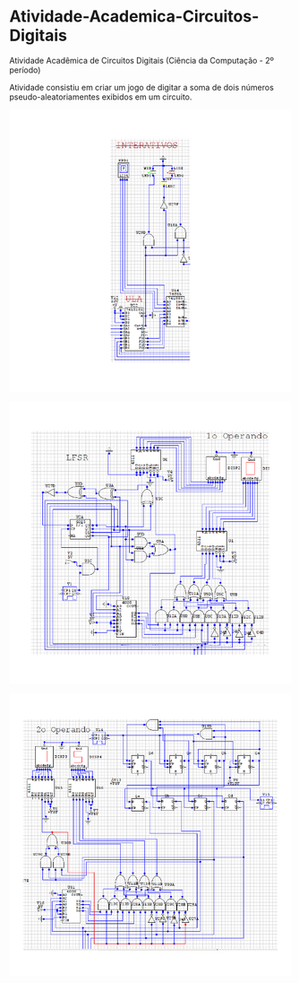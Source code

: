 # Atividade-Academica-Circuitos-Digitais
Atividade Acadêmica de Circuitos Digitais (Ciência da Computação - 2º período)

Atividade consistiu em criar um jogo de digitar a soma de dois números pseudo-aleatoriamentes exibidos em um circuito.

![Leds Indicadores de Resposta](https://github.com/Filippo43/Atividade-Academica-Circuitos-Digitais/blob/master/LED.png)

![Número Pseudo Aleatório de dois dígitos](https://github.com/Filippo43/Atividade-Academica-Circuitos-Digitais/blob/master/Op1.png)

![Número Sequencial de dois dígitos](https://github.com/Filippo43/Atividade-Academica-Circuitos-Digitais/blob/master/Op2.png)


